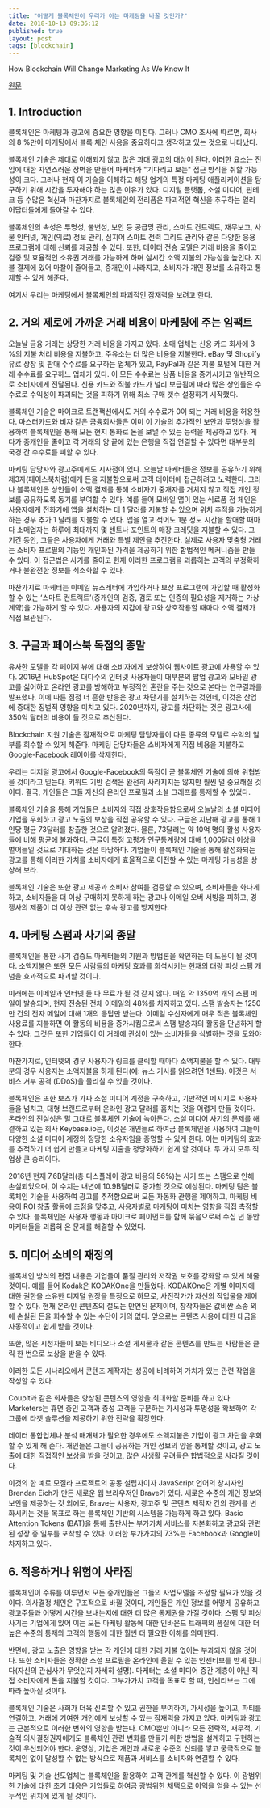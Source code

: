 ```yaml
---
title: "어떻게 블록체인이 우리가 아는 마케팅을 바꿀 것인가?"
date: 2018-10-13 09:36:12
published: true
layout: post
tags: [blockchain]
---
```


How Blockchain Will Change Marketing As We Know It

[원문](https://papers.ssrn.com/sol3/papers.cfm?abstract_id=3257511)

## 1. Introduction

블록체인은 마케팅과 광고에 중요한 영향을 미친다. 그러나 CMO 조사에 따르면, 회사의 8 %만이 마케팅에서 블록 체인 사용을 중요하다고 생각하고 있는 것으로 나타났다.

블록체인 기술은 제대로 이해되지 않고 많은 과대 광고의 대상이 된다. 이러한 요소는 진입에 대한 자연스러운 장벽을 만들어 마케터가 "기다리고 보는" 접근 방식을 취할 가능성이 크다. 그러나 현재 이 기술을 이해하고 해당 업계의 특정 마케팅 애플리케이션을 탐구하기 위해 시간을 투자해야 하는 많은 이유가 있다. 디지털 플랫폼, 소셜 미디어, 핀테크 등 수많은 혁신과 마찬가지로 블록체인의 전리품은 파괴적인 혁신을 추구하는 얼리 어답터들에게 돌아갈 수 있다.

블록체인의 속성은 투명성, 불변성, 보안 등 공급망 관리, 스마트 컨트랙트, 재무보고, 사물 인터넷, 개인(의료) 정보 관리, 심지어 스마트 전력 그리드 관리와 같은 다양한 응용 프로그램에 대해 신뢰를 제공할 수 있다. 또한, 데이터 전송 모델은 거래 비용을 줄이고 검증 및 효율적인 소유권 거래를 가능하게 하며 실시간 소액 지불의 가능성을 높인다. 지불 결제에 있어 마찰이 줄어들고, 중개인이 사라지고, 소비자가 개인 정보를 소유하고 통제할 수 있게 해준다.

여기서 우리는 마케팅에서 블록체인의 파괴적인 잠재력을 보려고 한다.

## 2. 거의 제로에 가까운 거래 비용이 마케팅에 주는 임팩트

오늘날 금융 거래는 상당한 거래 비용을 가지고 있다. 소매 업체는 신용 카드 회사에 3 %의 지불 처리 비용을 지불하고, 주유소는 더 많은 비용을 지불한다. eBay 및 Shopify 유료 상장 및 판매 수수료를 요구하는 업체가 있고, PayPal과 같은 지불 포털에 대한 거래 수수료를 요구하느 업체가 있다. 이 모든 수수료는 상품 비용을 증가시키고 일반적으로 소비자에게 전달된다. 신용 카드와 직불 카드가 널리 보급됨에 따라 많은 상인들은 수수료로 수익성이 파괴되는 것을 피하기 위해 최소 구매 갯수 설정하기 시작했다.

블록체인 기술은 마이크로 트랜잭션에서도 거의 수수료가 0이 되는 거래 비용을 허용한다. 마스터카드와 비자 같은 금융회사들은 이미 이 기술의 추가적인 보안과 투명성을 활용하여 블록체인을 통해 모든 현지 통화로 돈을 보낼 수 있는 능력을 제공하고 있다. 게다가 중개인을 줄이고 각 거래의 양 끝에 있는 은행을 직접 연결할 수 있다면 대부분의 국경 간 수수료를 피할 수 있다.

마케팅 담당자와 광고주에게도 시사점이 있다. 오늘날 마케터들은 정보를 공유하기 위해 제3자(페이스북처럼)에게 돈을 지불함으로써 고객 데이터에 접근하려고 노력한다. 그러나 블록체인은 상인들이 소액 결제를 통해 소비자가 중개자를 거치지 않고 직접 개인 정보를 공유하도록 동기를 부여할 수 있다. 예를 들어 모바일 앱이 있는 식료품 점 체인은 사용자에게 전화기에 앱을 설치하는 데 1 달러를 지불할 수 있으며 위치 추적을 가능하게하는 경우 추가 1 달러를 지불할 수 있다. 앱을 열고 적어도 1분 정도 시간을 할애할 때마다 소매업자는 하루에 최대까지 몇 센트나 포인트의 매장 크레딧을 지불할 수 있다. 그 기간 동안, 그들은 사용자에게 거래와 특별 제안을 추진한다. 실제로 사용자 맞춤형 거래는 소비자 프로필의 기능인 개인화된 가격을 제공하기 위한 합법적인 메커니즘을 만들 수 있다. 이 접근법은 사기를 줄이고 현재 이러한 프로그램을 괴롭히는 고객의 부정확하거나 불완전한 정보를 최소화할 수 있다.

마찬가지로 마케터는 이메일 뉴스레터에 가입하거나 보상 프로그램에 가입할 때 활성화할 수 있는 ‘스마트 컨트랙트’(중개인의 검증, 검토 또는 인증의 필요성을 제거하는 가상 계약)을 가능하게 할 수 있다. 사용자의 지갑에 광고와 상호작용할 때마다 소액 결제가 직접 보관된다.

## 3. 구글과 페이스북 독점의 종말

유사한 모델을 각 페이지 뷰에 대해 소비자에게 보상하여 웹사이트 광고에 사용할 수 있다. 2016년 HubSpot은 대다수의 인터넷 사용자들이 대부분의 팝업 광고와 모바일 광고를 싫어하고 온라인 광고를 방해하고 부정적인 혼란을 주는 것으로 본다는 연구결과를 발표했다. 이에 따른 점점 더 흔한 반응은 광고 차단기를 설치하는 것인데, 이것은 산업에 중대한 징벌적 영향을 미치고 있다. 2020년까지, 광고를 차단하는 것은 광고사에 350억 달러의 비용이 들 것으로 추산된다.

Blockchain 지원 기술은 잠재적으로 마케팅 담당자들이 다른 종류의 모델로 수익의 일부를 회수할 수 있게 해준다. 마케팅 담당자들은 소비자에게 직접 비용을 지불하고 Google-Facebook 레이어를 삭제한다.

우리는 디지털 광고에서 Google-Facebook의 독점이 곧 블록체인 기술에 의해 위협받을 것이라고 믿는다. 키워드 기반 검색은 완전히 사라지지는 않지만 훨씬 덜 중요해질 것이다. 결국, 개인들은 그들 자신의 온라인 프로필과 소셜 그래프를 통제할 수 있었다.

블록체인 기술을 통해 기업들은 소비자와 직접 상호작용함으로써 오늘날의 소셜 미디어 기업을 우회하고 광고 노출의 보상을 직접 공유할 수 있다. 구글은 지난해 광고를 통해 1인당 평균 73달러를 창출한 것으로 알려졌다. 물론, 73달러는 약 10억 명의 활성 사용자들에 비해 평균에 불과하다. 구글이 특정 고평가 인구통계량에 대해 1,000달러 이상을 벌어들일 것으로 기대하는 것은 타당하다. 기업들이 블록체인 기술을 통해 활성화되는 광고를 통해 이러한 가치를 소비자에게 효율적으로 이전할 수 있는 마케팅 가능성을 상상해 보라.

블록체인 기술은 또한 광고 제공과 소비자 참여를 검증할 수 있으며, 소비자들을 화나게 하고, 소비자들을 더 이상 구매하지 못하게 하는 광고나 이메일 오버 서빙을 피하고, 경쟁사의 제품이 더 이상 관련 없는 후속 광고를 방지한다.

## 4. 마케팅 스팸과 사기의 종말

블록체인을 통한 사기 검증도 마케터들의 기원과 방법론을 확인하는 데 도움이 될 것이다. 소액지불은 또한 모든 사람들의 마케팅 효과를 희석시키는 현재의 대량 피싱 스팸 개념을 효과적으로 파괴할 것이다.

미래에는 이메일과 인터넷 둘 다 무료가 될 것 같지 않다. 매일 약 1350억 개의 스팸 메일이 발송되며, 현재 전송된 전체 이메일의 48%를 차지하고 있다. 스팸 발송자는 1250만 건의 전자 메일에 대해 1개의 응답만 받는다. 이메일 수신자에게 매우 적은 블록체인 사용료를 지불하면 이 활동의 비용을 증가시킴으로써 스팸 발송자의 활동을 단념하게 할 수 있다. 그것은 또한 기업들이 이 거래에 관심이 있는 소비자들을 식별하는 것을 도와야 한다.

마찬가지로, 인터넷의 경우 사용자가 링크를 클릭할 때마다 소액지불을 할 수 있다. 대부분의 경우 사용자는 소액지불을 하게 된다(예: 뉴스 기사를 읽으려면 1센트). 이것은 서비스 거부 공격 (DDoS)을 물리칠 수 있을 것이다. 

블록체인은 또한 보츠가 가짜 소셜 미디어 계정을 구축하고, 기만적인 메시지로 사용자들을 넘치고, 대형 브랜드로부터 온라인 광고 달러를 훔치는 것을 어렵게 만들 것이다. 온라인의 진실성은 말 그대로 블록체인 기술에 녹아든다. 소셜 미디어 사기의 문제를 해결하고 있는 회사 Keybase.io는, 이것은 개인들로 하여금 블록체인을 사용하여 그들이 다양한 소셜 미디어 계정의 정당한 소유자임을 증명할 수 있게 한다. 이는 마케팅의 효과를 추적하기 더 쉽게 만들고 마케팅 지출을 정당화하기 쉽게 할 것이다. 두 가지 모두 직업상 큰 승리이다.

2016년 현재 7.6B달러(총 디스플레이 광고 비용의 56%)는 사기 또는 스팸으로 인해 손실되었으며, 이 수치는 내년에 10.9B달러로 증가할 것으로 예상된다. 마케팅 팀은 블록체인 기술을 사용하여 광고를 추적함으로써 모든 자동화 관행을 제어하고, 마케팅 비용이 ROI 창출 활동에 초점을 맞추고, 사용자별로 마케팅이 미치는 영향을 직접 측정할 수 있다. 블록체인은 사용자 행동과 마이크로 페이먼트를 함께 묶음으로써 수십 년 동안 마케터들을 괴롭혀 온 문제를 해결할 수 있었다.

## 5. 미디어 소비의 재정의

블록체인 방식의 편집 내용은 기업들이 품질 관리와 저작권 보호를 강화할 수 있게 해줄 것이다. 예를 들어 Kodak은 KODAKOne을 만들었다. KODAKOne은 개별 이미지에 대한 권한을 소유한 디지털 원장을 특징으로 하므로, 사진작가가 자신의 작업물을 제어할 수 있다. 현재 온라인 콘텐츠의 절도는 만연된 문제이며, 창작자들은 값비싼 소송 외에 손실된 돈을 회수할 수 있는 수단이 거의 없다. 앞으로는 콘텐츠 사용에 대한 대금을 자동적이고 쉽게 받을 것이다.

또한, 많은 시청자들이 보는 비디오나 소셜 게시물과 같은 콘텐츠를 만드는 사람들은 클릭 한 번으로 보상을 받을 수 있다.

이러한 모든 시나리오에서 콘텐츠 제작자는 성공에 비례하여 가치가 있는 관련 작업을 작성할 수 있다.

Coupit과 같은 회사들은 향상된 콘텐츠의 영향을 최대화할 준비를 하고 있다. Marketers는 휴면 중인 고객과 충성 고객을 구분하는 가시성과 투명성을 확보하여 각 그룹에 타겟 솔루션을 제공하기 위한 전략을 확장한다.

데이터 통합업체나 분석 매개체가 필요한 경우에도 소액지불은 기업이 광고 차단을 우회할 수 있게 해 준다. 개인들은 그들이 공유하는 개인 정보의 양을 통제할 것이고, 광고 노출에 대한 직접적인 보상을 받을 것이고, 많은 사생활 우려들은 합법적으로 사라질 것이다.

이것의 한 예로 모질라 프로젝트의 공동 설립자이자 JavaScript 언어의 창시자인 Brendan Eich가 만든 새로운 웹 브라우저인 Brave가 있다. 새로운 수준의 개인 정보와 보안을 제공하는 것 외에도, Brave는 사용자, 광고주 및 콘텐츠 제작자 간의 관계를 변화시키는 것을 목표로 하는 블록체인 기반의 시스템을 가능하게 하고 있다. Basic Attention Tokens (BAT)을 통해 출판사는 부가가치 서비스를 자본화하고 광고와 관련된 성장 중 일부를 포착할 수 있다. 이러한 부가가치의 73%는 Facebook과 Google이 차지하고 있다.

## 6. 적응하거나 위험이 사라짐

블록체인이 주류를 이루면서 모든 중개인들은 그들의 사업모델을 조정할 필요가 있을 것이다. 의사결정 체인은 구조적으로 바뀔 것이다, 개인들은 개인 정보를 어떻게 공유하고 광고주들과 어떻게 시간을 보내는지에 대한 더 많은 통제권을 가질 것이다. 스팸 및 피싱 사기는  기업에게 있어 이는 모든 마케팅 활동에 대한 인바운드 트래픽의 품질에 대한 더 높은 수준의 통제와 고객의 행동에 대한 훨씬 더 필요한 이해를 의미한다.

반면에, 광고 노출은 영향을 받는 각 개인에 대한 거래 지불 없이는 부과되지 않을 것이다. 또한 소비자들은 정확한 소셜 프로필을 온라인에 올릴 수 있는 인센티브를 받게 됩니다(자신의 관심사가 무엇인지 자세히 설명). 마케터는 소셜 미디어 중간 계층이 아닌 직접 소비자에게 돈을 지불할 것이다. 고부가가치 고객을 목표로 할 때, 인센티브는 그에 따라 높아질 것이다.

블록체인 기술은 사회가 더욱 신뢰할 수 있고 권한을 부여하여, 가시성을 높이고, 파티를 연결하고, 거래에 기여한 개인에게 보상할 수 있는 잠재력을 가지고 있다. 마케팅과 광고는 근본적으로 이러한 변화의 영향을 받는다. CMO뿐만 아니라 모든 전략적, 재무적, 기술적 의사결정권자에게도 블록체인 관련 변화를 만들기 위한 방법을 설계하고 구현하는 것이 우선되어야 한다. 운영상, 기업은 개인과 새로운 수준의 신뢰를 쌓고 궁극적으로 블록체인 없이 달성할 수 없는 방식으로 제품과 서비스를 소비자와 연결할 수 있다.

마케팅 및 기술 선도업체는 블록체인을 활용하여 고객 관계를 혁신할 수 있다. 이 광범위한 기술에 대한 초기 대응은 기업들로 하여금 광범위한 채택으로 이익을 얻을 수 있는 선두적인 위치에 있게 될 것이다.